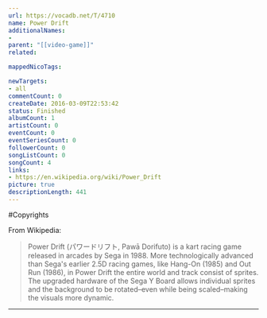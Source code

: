 ```yaml
---
url: https://vocadb.net/T/4710
name: Power Drift
additionalNames: 
- 
parent: "[[video-game]]"
related:

mappedNicoTags:

newTargets:
- all
commentCount: 0
createDate: 2016-03-09T22:53:42
status: Finished
albumCount: 1
artistCount: 0
eventCount: 0
eventSeriesCount: 0
followerCount: 0
songListCount: 0
songCount: 4
links: 
- https://en.wikipedia.org/wiki/Power_Drift
picture: true
descriptionLength: 441
---
```


#Copyrights

From Wikipedia:
>Power Drift (パワードリフト, Pawā Dorifuto) is a kart racing game released in arcades by Sega in 1988. More technologically advanced than Sega's earlier 2.5D racing games, like Hang-On (1985) and Out Run (1986), in Power Drift the entire world and track consist of sprites. The upgraded hardware of the Sega Y Board allows individual sprites and the background to be rotated–even while being scaled–making the visuals more dynamic.

---


